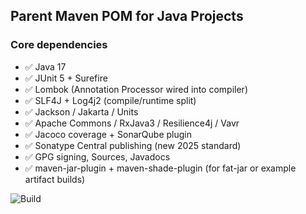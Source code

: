 ## Parent Maven POM for Java Projects
### Core dependencies

- ✅ Java 17 
- ✅ JUnit 5 + Surefire 
- ✅ Lombok (Annotation Processor wired into compiler)
- ✅ SLF4J + Log4j2 (compile/runtime split)
- ✅ Jackson / Jakarta / Units 
- ✅ Apache Commons / RxJava3 / Resilience4j / Vavr 
- ✅ Jacoco coverage + SonarQube plugin 
- ✅ Sonatype Central publishing (new 2025 standard)
- ✅ GPG signing, Sources, Javadocs 
- ✅ maven-jar-plugin + maven-shade-plugin (for fat-jar or example artifact builds)

![Build](https://github.com/venkateshamurthy/modern-java-parent/actions/workflows/build.yml/badge.svg)
